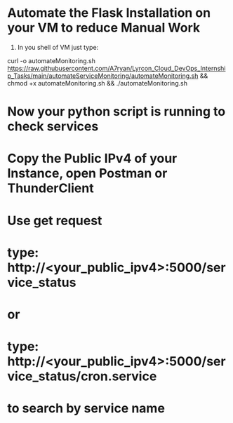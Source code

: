 # Automate the Flask Installation on your VM to reduce Manual Work

1. In you shell of VM just type:

curl -o automateMonitoring.sh https://raw.githubusercontent.com/A7ryan/Lyrcon_Cloud_DevOps_Internship_Tasks/main/automateServiceMonitoring/automateMonitoring.sh && chmod +x automateMonitoring.sh && ./automateMonitoring.sh


# Now your python script is running to check services 

# Copy the Public IPv4 of your Instance, open Postman or ThunderClient

# Use get request

# type: http://<your_public_ipv4>:5000/service_status

# or

# type: http://<your_public_ipv4>:5000/service_status/cron.service
# to search by service name
